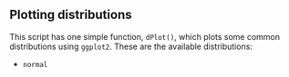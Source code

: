 ## Plotting distributions

This script has one simple function, ```dPlot()```, which plots some common distributions using ```ggplot2```. These are
the available distributions:

* ```normal```
